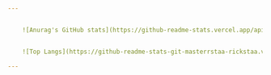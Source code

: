```yaml
---


    ![Anurag's GitHub stats](https://github-readme-stats.vercel.app/api?username=Kaialogen&show_icons=true&theme=synthwave)


    ![Top Langs](https://github-readme-stats-git-masterrstaa-rickstaa.vercel.app/api/top-langs/?username=Kaialogen&layout=compact&show_icons=true&theme=synthwave)

---
```


<!---
Kaialogen/Kaialogen is a ✨ special ✨ repository because its `README.md` (this file) appears on your GitHub profile.
You can click the Preview link to take a look at your changes.
--->
